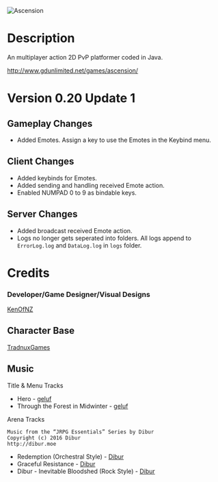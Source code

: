![Ascension](https://github.com/kenofnz/Ascension/raw/master/Ascension/resources/sprites/ui/menu/title.png)

# Description
An multiplayer action 2D PvP platformer coded in Java.

http://www.gdunlimited.net/games/ascension/

# Version 0.20 Update 1
## Gameplay Changes
* Added Emotes. Assign a key to use the Emotes in the Keybind menu.

## Client Changes
* Added keybinds for Emotes.
* Added sending and handling received Emote action.
* Enabled NUMPAD 0 to 9 as bindable keys.

## Server Changes
* Added broadcast received Emote action.
* Logs no longer gets seperated into folders. All logs append to `ErrorLog.log` and `DataLog.log` in `logs` folder.

# Credits
### Developer/Game Designer/Visual Designs
[KenOfNZ](https://github.com/kenofnz)

## Character Base
[TradnuxGames](http://tradnux.com/)

## Music
Title & Menu Tracks

* Hero - [geluf](https://soundcloud.com/geluf)
* Through the Forest in Midwinter - [geluf](https://soundcloud.com/geluf)

Arena Tracks

```
Music from the “JRPG Essentials” Series by Dibur
Copyright (c) 2016 Dibur
http://dibur.moe
```

* Redemption (Orchestral Style) - [Dibur](http://dibur.moe)
* Graceful Resistance - [Dibur](http://dibur.moe)
* Dibur - Inevitable Bloodshed (Rock Style) - [Dibur](http://dibur.moe)
